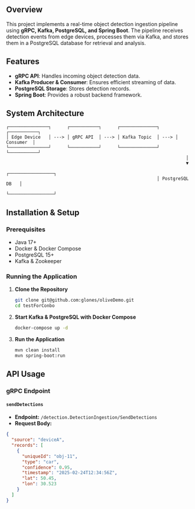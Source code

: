 ## Overview
This project implements a real-time object detection ingestion pipeline using **gRPC, Kafka, PostgreSQL, and Spring Boot**. The pipeline receives detection events from edge devices, processes them via Kafka, and stores them in a PostgreSQL database for retrieval and analysis.

## Features
- **gRPC API**: Handles incoming object detection data.
- **Kafka Producer & Consumer**: Ensures efficient streaming of data.
- **PostgreSQL Storage**: Stores detection records.
- **Spring Boot**: Provides a robust backend framework.

## System Architecture
```
┌───────────────┐      ┌───────────┐      ┌──────────────┐      ┌───────────┐
│ Edge Device   │ ---> │ gRPC API  │ ---> │ Kafka Topic  │ ---> │ Consumer  │
└───────────────┘      └───────────┘      └──────────────┘      └───────────┘
                                                                    │
                                                                    ▼
                                                         ┌─────────────────┐
                                                         │ PostgreSQL DB   │
                                                         └─────────────────┘
```
## Installation & Setup
### Prerequisites
- Java 17+
- Docker & Docker Compose
- PostgreSQL 15+
- Kafka & Zookeeper

### Running the Application
1. **Clone the Repository**
   ```sh
   git clone git@github.com:glones/oliveDemo.git
   cd testForConbo
   ```

2. **Start Kafka & PostgreSQL with Docker Compose**
   ```sh
   docker-compose up -d
   ```

3. **Run the Application**
   ```sh
   mvn clean install
   mvn spring-boot:run
   ```

## API Usage
### gRPC Endpoint
#### `sendDetections`
- **Endpoint:** `/detection.DetectionIngestion/SendDetections`
- **Request Body:**
```json
{
  "source": "deviceA",
  "records": [
    {
      "uniqueId": "obj-11",
      "type": "car",
      "confidence": 0.95,
      "timestamp": "2025-02-24T12:34:56Z",
      "lat": 50.45,
      "lon": 30.523
    }
  ]
}
```
